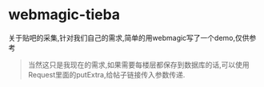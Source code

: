 # webmagic-tieba
关于贴吧的采集,针对我们自己的需求,简单的用webmagic写了一个demo,仅供参考
> 当然这只是我现在的需求,如果需要每楼层都保存到数据库的话,可以使用Request里面的putExtra,给帖子链接传入参数传递.
